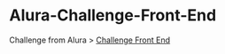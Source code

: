 # Alura-Challenge-Front-End

Challenge from Alura > [Challenge Front End](https://www.alura.com.br/challenges/front-end-4/)
